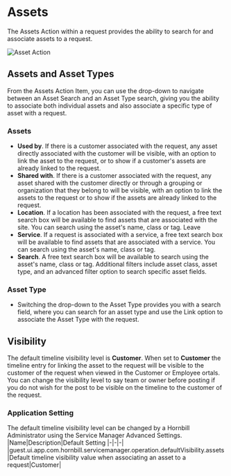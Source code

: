 # Assets
The Assets Action within a request provides the ability to search for and associate assets to a request.

![Asset Action](/_books/servicemanager-user-guide/images/request-asset-action.png)

## Assets and Asset Types
From the Assets Action Item, you can use the drop-down to navigate between an Asset Search and an Asset Type search, giving you the ability to associate both individual assets and also associate a specific type of asset with a request.

### Assets
* **Used by**. If there is a customer associated with the request, any asset directly associated with the customer will be visible, with an option to link the asset to the request, or to show if a customer's assets are already linked to the request.
* **Shared with**. If there is a customer associated with the request, any asset shared with the customer directly or through a grouping or organization that they belong to will be visible, with an option to link the assets to the request or to show if the assets are already linked to the request.
* **Location**. If a location has been associated with the request, a free text search box will be available to find assets that are associated with the site. You can search using the asset's name, class or tag. Leave 
* **Service**. If a request is associated with a service, a free text search box will be available to find assets that are associated with a service. You can search using the asset's name, class or tag.
* **Search**. A free text search box will be available to search using the asset's name, class or tag. Additional filters include asset class, asset type, and an advanced filter option to search specific asset fields.

### Asset Type
* Switching the drop-down to the Asset Type provides you with a search field, where you can search for an asset type and use the Link option to associate the Asset Type with the request.

## Visibility
The default timeline visibility level is **Customer**.  When set to **Customer** the timeline entry for linking the asset to the request will be visible to the customer of the request when viewed in the Customer or Employee ortals. You can change the visibility level to say team or owner before posting if you do not wish for the post to be visible on the timeline to the customer of the request.

### Application Setting
The default timeline visibility level can be changed by a Hornbill Administrator using the Service Manager Advanced Settings.
|Name|Description|Default Setting
|-|-|-|
|guest.ui.app.com.hornbill.servicemanager.operation.defaultVisibility.assets|Default timeline visibility value when associating an asset to a request|Customer|